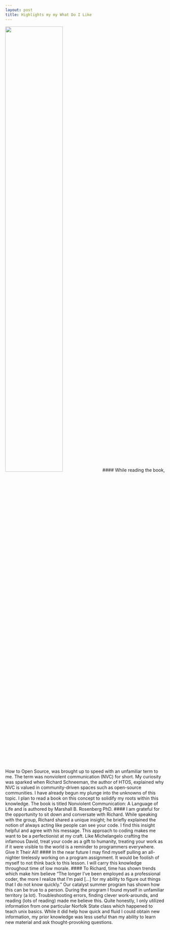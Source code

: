 ```yaml
---
layout: post
title: Highlights my my What Do I Like
---
```

<img src="https://github.com/snwarner22/snwarner22.github.ioOLD/assets/137221902/b14ab7e0-1c9e-45f7-98e9-31920f6ffc5b" width="60%"/>
#### While reading the book, How to Open Source, was brought up to speed with an unfamiliar term to me. The term was nonviolent communication (NVC) for short. My curiosity was sparked when Richard Schneeman, the author of HTOS, explained why NVC is valued in community-driven spaces such as open-source communities. I have already begun my plunge into the unknowns of this topic. I plan to read a book on this concept to solidify my roots within this knowledge. The book is titled Nonviolent Communication: A Language of Life and is authored by Marshall B. Rosenberg PhD.
#### I am grateful for the opportunity to sit down and conversate with Richard. While speaking with the group, Richard shared a unique insight; he briefly explained the notion of always acting like people can see your code. I find this insight helpful and agree with his message. This approach to coding makes me want to be a perfectionist at my craft. Like Michelangelo crafting the infamous David, treat your code as a gift to humanity, treating your work as if it were visible to the world is a reminder to programmers everywhere. Give It Their All!
#### In the near future I may find myself pulling an all-nighter tirelessly working on a program assignment. It would be foolish of myself to not think back to this lesson. I will carry this knowledge throughout time of low morale. 
#### To Richard, time has shown trends which make him believe “The longer I’ve been employed as a professional coder, the more I realize that I’m paid […] for my ability to figure out things that I do not know quickly.” Our catalyst summer program has shown how this can be true to a person. During the program I found myself in unfamiliar territory (a lot). Troubleshooting errors, finding clever work-arounds, and reading (lots of reading) made me believe this. Quite honestly, I only utilized information from one particular Norfolk State class which happened to teach unix basics. While it did help how quick and fluid I could obtain new information, my prior knowledge was  less useful than my ability to learn new material and ask thought-provoking questions.
